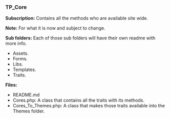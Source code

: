 ### TP_Core 

**Subscription:** Contains all the methods who are available site wide.

**Note:** For what it is now and subject to change.

**Sub folders:** Each of those sub folders will have their own readme with more info.
- Assets.
- Forms.
- Libs.
- Templates.
- Traits.

**Files:**
- README.md
- Cores.php: A class that contains all the traits with its methods. 
- Cores_To_Themes.php: A class that makes those traits available into the Themes folder.

